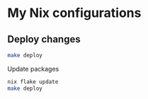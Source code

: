 # My Nix configurations

## Deploy changes

```bash
make deploy
```

Update packages

```bash
nix flake update
make deploy
```
